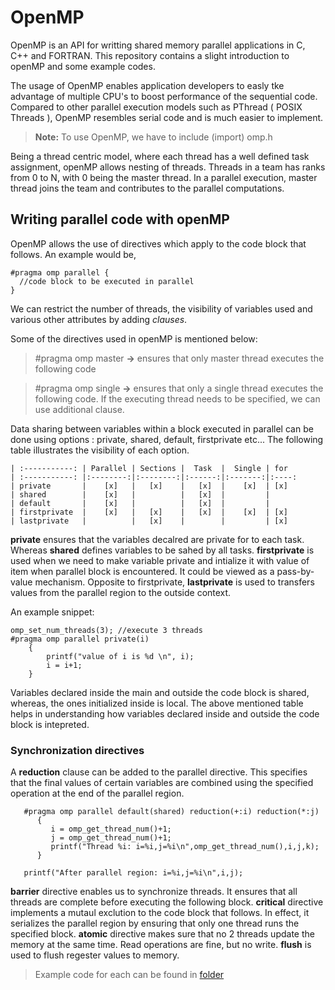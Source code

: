 # OpenMP

OpenMP is an API for writting shared memory parallel applications in C, C++ and FORTRAN. This repository contains a slight introduction to openMP and some example codes. 

The usage of OpenMP enables application developers to easly tke advantage of multiple CPU's to boost performance of the sequential code. Compared to other parallel execution models such as PThread ( POSIX Threads ), OpenMP resembles serial code and is much easier to implement.

> **Note:** To use OpenMP,  we have to include (import) omp.h

Being a thread centric model, where each thread has a well defined task assignment, openMP allows nesting of threads. Threads in a team has ranks from 0 to N, with 0 being the master thread. In a parallel execution, master thread joins the team and contributes to the parallel computations. 


## Writing parallel code with openMP

OpenMP allows the use of directives which apply to the code block that follows. An example would be, 

```
#pragma omp parallel {
  //code block to be executed in parallel
}
```

We can restrict the number of threads, the visibility of variables used and various other attributes by adding *clauses*. 

Some of the directives used in openMP is mentioned below: 

> #pragma omp master  **->** ensures that only master thread executes the following code

> #pragma omp single **->** ensures that only a single thread executes the following code. If the executing thread needs to be specified, we can use additional clause. 

Data sharing between variables within a block executed in parallel can be done using options :  private, shared, default, firstprivate etc... The following table illustrates the visibility of each option. 

```
| :-----------: | Parallel | Sections |  Task  |  Single | for
| :-----------: |:--------:|:--------:|:------:|:-------:|:----:
| private       |    [x]   |   [x]    |   [x]  |    [x]  | [x]
| shared        |    [x]   |          |   [x]  |         | 
| default       |    [x]   |          |   [x]  |         | 
| firstprivate  |    [x]   |   [x]    |   [x]  |    [x]  | [x]
| lastprivate   |          |   [x]    |        |         | [x]
```

**private** ensures that the variables decalred are private for to each task. Whereas **shared** defines variables to be sahed by all tasks.  **firstprivate**  is used when we need to make variable private and intialize it with value of item when parallel block is encountered. It could be viewed as a pass-by-value mechanism. Opposite to firstprivate, **lastprivate** is used to transfers values from the parallel region to the outside context. 

An example snippet: 

``` 
omp_set_num_threads(3); //execute 3 threads 
#pragma omp parallel private(i)
    {
        printf("value of i is %d \n", i);
        i = i+1;
    }
```

Variables declared inside the main and outside the code block is shared, whereas, the ones initialized inside is local. The above mentioned table helps in understanding how variables declared inside and outside the code block is intepreted. 



### Synchronization directives

A **reduction** clause can be added to the parallel directive. This specifies that the final values of certain variables are combined using the specified operation  at the end of the parallel region.  

   ``` 
      #pragma omp parallel default(shared) reduction(+:i) reduction(*:j) 
         {
            i = omp_get_thread_num()+1;
            j = omp_get_thread_num()+1;
            printf("Thread %i: i=%i,j=%i\n",omp_get_thread_num(),i,j,k);
         }

      printf("After parallel region: i=%i,j=%i\n",i,j);
```

**barrier** directive enables us to synchronize threads. It ensures that all threads are complete before executing the following block. 
**critical** directive implements a mutaul exclution to the code block that follows. In effect, it serializes the parallel region by ensuring that only one thread runs the specified block. 
**atomic** directive makes sure that no 2 threads update the memory at the same time. Read operations are fine, but no write. 
**flush** is used to flush regester values to memory. 


> Example code for each can be found in  [folder](examples/)
